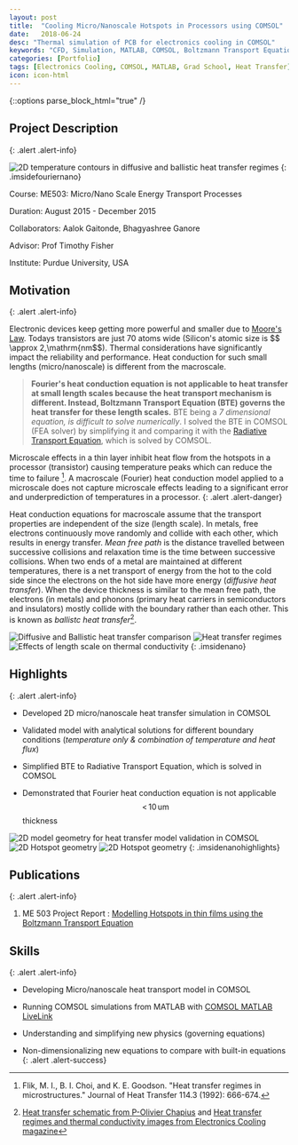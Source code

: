 ```yaml
---
layout: post
title:  "Cooling Micro/Nanoscale Hotspots in Processors using COMSOL"
date:   2018-06-24
desc: "Thermal simulation of PCB for electronics cooling in COMSOL"
keywords: "CFD, Simulation, MATLAB, COMSOL, Boltzmann Transport Equation, Radiative Transport Equation, Hotspots, Electronics Cooling"
categories: [Portfolio]
tags: [Electronics Cooling, COMSOL, MATLAB, Grad School, Heat Transfer]
icon: icon-html
---
```

{::options parse_block_html="true" /}

## Project Description
{: .alert .alert-info}

<div class="panel-body">

<style>
 .imsidefouriernano>img {
    width:30%;
    float:right;
    padding:0 5px;
  }
</style>

![2D temperature contours in diffusive and ballistic heat transfer regimes](/static/assets/img/blog/nanoheat/fourier_nano_ht.jpg  "2D temperature contours in diffusive and ballistic heat transfer regimes")
{: .imsidefouriernano}

Course: ME503: Micro/Nano Scale Energy Transport Processes  

Duration: August 2015 - December 2015  

Collaborators: Aalok Gaitonde, Bhagyashree Ganore    

Advisor: Prof Timothy Fisher  

Institute: Purdue University, USA


</div>


## Motivation
{: .alert .alert-info}

Electronic devices keep getting more powerful and smaller due to [Moore's Law](https://en.wikipedia.org/wiki/Moore%27s_law). Todays transistors are just 70 atoms wide (Silicon's atomic size is $$ \approx 2\,\mathrm{nm$$). Thermal considerations have significantly impact the reliability and performance. Heat conduction for such small lengths (micro/nanoscale) is different from the macroscale.

>**Fourier's heat conduction equation is not applicable to heat transfer at small length scales because the heat transport mechanism is different. Instead, Boltzmann Transport Equation (BTE) governs the heat transfer for these length scales.** BTE being a *7 dimensional equation, is difficult to solve numerically*. I solved the BTE in COMSOL (FEA solver) by simplifying it and comparing it with the [Radiative Transport Equation](https://www.comsol.com/heat-transfer-module#features), which is solved by COMSOL.

Microscale effects in a thin layer inhibit heat flow from the hotspots in a processor (transistor) causing temperature peaks which can reduce the time to failure [^1]. A macroscale (Fourier) heat conduction model applied to a microscale does not capture microscale effects leading to a significant error and underprediction of temperatures in a processor.
{: .alert .alert-danger}

[^1]: Flik, M. I., B. I. Choi, and K. E. Goodson. "Heat transfer regimes in microstructures." Journal of Heat Transfer 114.3 (1992): 666-674.

Heat conduction equations for macroscale assume that the transport properties are independent of the size (length scale). In metals, free electrons continuously move randomly and collide with each other, which results in energy transfer. *Mean free path* is the distance travelled between successive collisions and relaxation time is the time between successive collisions. When two ends of a metal are maintained at different temperatures, there is a net transport of energy from the hot to the cold side since the electrons on the hot side have more energy (*diffusive heat transfer*). When the device thickness is similar to the mean free path, the electrons (in metals) and phonons (primary heat carriers in semiconductors and insulators) mostly collide with the boundary rather than each other. This is known as *ballistc heat transfer*[^2].

[^2]: [Heat transfer schematic from P-Olivier Chapius](http://polivier.chapuis.free.fr/P-Olivier%20CHAPUIS%20-%20Research.htm) and [Heat transfer regimes and thermal conductivity images from Electronics Cooling magazine](https://www.electronics-cooling.com/2007/02/microscale-heat-transfer/)

<style>
 .imsidenano>img {
    width:30%;
    padding:0 5px;
  }
</style>

![Diffusive and Ballistic heat transfer comparison](/static/assets/img/blog/nanoheat/ht_compare.jpg "2D temperature contours in diffusive and ballistic heat transfer regimes")
![Heat transfer regimes](/static/assets/img/blog/nanoheat/ht_regimes.gif "Heat transfer regime based on length scale")
![Effects of length scale on thermal conductivity](/static/assets/img/blog/nanoheat/thermal_cond_thickness.gif "Effects of length scale on thermal conductivity")
{: .imsidenano}


## Highlights
{: .alert .alert-info}

* Developed 2D micro/nanoscale heat transfer simulation in COMSOL

* Validated model with analytical solutions for different boundary conditions (*temperature only & combination of temperature and heat flux*)

* Simplified BTE to Radiative Transport Equation, which is solved in COMSOL

* Demonstrated that Fourier heat conduction equation is not applicable  $$<\,10\,\mathrm{um}$$ thickness


<style>
 .imsidenanohighlights>img {
    max-width:30%;
    padding:0 5px;
  }
</style>

![2D model geometry for heat transfer model validation in COMSOL ](/static/assets/img/blog/nanoheat/nano_validation.jpg "2D model geometry for heat transfer model validation in COMSOL")
![2D Hotspot geometry](/static/assets/img/blog/nanoheat/hotspot_geom.jpg "2D hotspot geometry")
![2D Hotspot geometry](/static/assets/img/blog/nanoheat/ang_grid_refine.jpg "Angular grid refinement for BTE")
{: .imsidenanohighlights}



## Publications
{: .alert .alert-info}


1. ME 503 Project Report : [Modelling Hotspots in thin films using the Boltzmann Transport Equation](https://github.com/yashg1/yashg1.github.io/blob/a835e87e1f467437dc75af64383b959f8dda45a4/resources/nanoheat_ref/Electronics%20Cooling%20Microscale%20Heat%20Transfer%20Project%20Report.pdf)



## Skills
{: .alert .alert-info}

  - Developing Micro/nanoscale heat transport model in COMSOL

* Running COMSOL simulations from MATLAB with [COMSOL MATLAB LiveLink](https://www.comsol.com/release/5.3/livelink-matlab)

* Understanding and simplifying new physics (governing equations)

* Non-dimensionalizing new equations to compare with built-in equations
{: .alert .alert-success}
